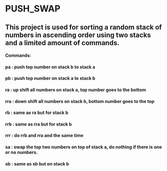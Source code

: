 # PUSH_SWAP

## This project is used for sorting a random stack of numbers in ascending order using two stacks and a limited amount of commands.

#### Commands: 
#### pa : push top number on stack b to stack a
#### pb : push top number on stack a to stack b
#### ra : up shift all numbers on stack a, top number goes to the bottom
#### rra : down shift all numbers on stack b, bottom number goes to the top
#### rb : same as ra but for stack b
#### rrb : same as rra but for stack b
#### rrr : do rrb and rra and the same time
#### sa : swap the top two numbers on top of stack a, do nothing if there is one or no numbers.
#### sb : same as sb but on stack b
